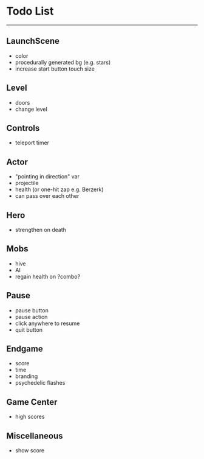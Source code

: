 # Todo List

---

## LaunchScene
* color
* procedurally generated bg (e.g. stars)
* increase start button touch size

## Level
* doors
* change level

## Controls
* teleport timer

## Actor
* "pointing in direction" var
* projectile
* health (or one-hit zap e.g. Berzerk)
* can pass over each other

## Hero
* strengthen on death

## Mobs
* hive
* AI
* regain health on ?combo?

## Pause
* pause button
* pause action
* click anywhere to resume
* quit button

## Endgame
* score
* time
* branding
* psychedelic flashes

## Game Center
* high scores

## Miscellaneous
* show score

